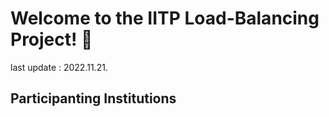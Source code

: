 # Welcome to the IITP Load-Balancing Project! 👋
last update : 2022.11.21. <br/>

## Participanting Institutions


